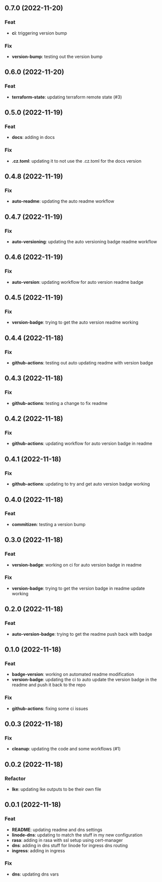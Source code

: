 ## 0.7.0 (2022-11-20)

### Feat

- **ci**: triggering version bump

### Fix

- **version-bump**: testing out the version bump

## 0.6.0 (2022-11-20)

### Feat

- **terraform-state**: updating terraform remote state (#3)

## 0.5.0 (2022-11-19)

### Feat

- **docs**: adding in docs

### Fix

- **.cz.toml**: updating it to not use the .cz.toml for the docs version

## 0.4.8 (2022-11-19)

### Fix

- **auto-readme**: updating the auto readme workflow

## 0.4.7 (2022-11-19)

### Fix

- **auto-versioning**: updating the auto versioning badge readme workflow

## 0.4.6 (2022-11-19)

### Fix

- **auto-version**: updating workflow for auto version readme badge

## 0.4.5 (2022-11-19)

### Fix

- **version-badge**: trying to get the auto version readme working

## 0.4.4 (2022-11-18)

### Fix

- **github-actions**: testing out auto updating readme with version badge

## 0.4.3 (2022-11-18)

### Fix

- **github-actions**: testing a change to fix readme

## 0.4.2 (2022-11-18)

### Fix

- **github-actions**: updating workflow for auto version badge in readme

## 0.4.1 (2022-11-18)

### Fix

- **github-actions**: updating to try and get auto version badge working

## 0.4.0 (2022-11-18)

### Feat

- **commitizen**: testing a version bump

## 0.3.0 (2022-11-18)

### Feat

- **version-badge**: working on ci for auto version badge in readme

### Fix

- **version-badge**: trying to get the version badge in readme update working

## 0.2.0 (2022-11-18)

### Feat

- **auto-version-badge**: trying to get the readme push back with badge

## 0.1.0 (2022-11-18)

### Feat

- **badge-version**: working on automated readme modification
- **version-badge**: updating the ci to auto update the version badge in the readme and push it back to the repo

### Fix

- **github-actions**: fixing some ci issues

## 0.0.3 (2022-11-18)

### Fix

- **cleanup**: updating the code and some workflows (#1)

## 0.0.2 (2022-11-18)

### Refactor

- **lke**: updating lke outputs to be their own file

## 0.0.1 (2022-11-18)

### Feat

- **README**: updating readme and dns settings
- **linode-dns**: updating to match the stuff in my new configuration
- **rasa**: adding in rasa with ssl setup using cert-manager
- **dns**: adding in dns stuff for linode for ingress dns routing
- **ingress**: adding in ingress

### Fix

- **dns**: updating dns vars
